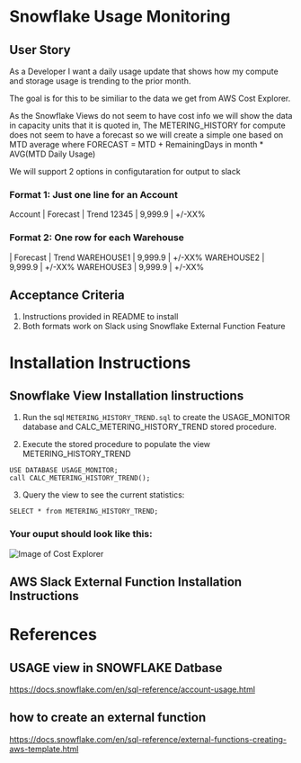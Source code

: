 # Snowflake Usage Monitoring
## User Story
As a Developer I want a daily usage update that shows how my compute and storage usage is trending to the prior month.

The goal is for this to be similiar to the data we get from AWS Cost Explorer.  

As the Snowflake Views do not seem to have cost info we will show the data in capacity units that it is quoted in,
The METERING_HISTORY for compute does not seem to have a forecast so we will create a simple one based on MTD average where 
	FORECAST = MTD + RemainingDays in month * AVG(MTD Daily Usage)

We will support 2 options in configutaration for output to slack

### Format 1: Just one line for an Account

Account | Forecast |  Trend
12345   | 9,999.9  |  +/-XX%

### Format 2: One row for each Warehouse
<accountId>    | Forecast |  Trend
WAREHOUSE1     | 9,999.9  |  +/-XX%
WAREHOUSE2     | 9,999.9  |  +/-XX%
WAREHOUSE3     | 9,999.9  |  +/-XX%


## Acceptance Criteria
1. Instructions provided in README to install
2. Both formats work on Slack using Snowflake External Function Feature

# Installation Instructions

## Snowflake View Installation Iinstructions
1. Run the sql `METERING_HISTORY_TREND.sql` to create the USAGE_MONITOR database and CALC_METERING_HISTORY_TREND stored procedure.

2. Execute the stored procedure to populate the view METERING_HISTORY_TREND
```
USE DATABASE USAGE_MONITOR; 
call CALC_METERING_HISTORY_TREND();
```

3. Query the view to see the current statistics: 
```
SELECT * from METERING_HISTORY_TREND;
```

### Your ouput should look like this:
![Image of Cost Explorer](https://github.com/jimzucker/snowflake-usage-monitor/blob/main/images/METRIC_HISTORY_SUMMARY_VIEW.png)

## AWS Slack External Function Installation Instructions



# References

## USAGE view in SNOWFLAKE Datbase
https://docs.snowflake.com/en/sql-reference/account-usage.html

## how to create an external function
https://docs.snowflake.com/en/sql-reference/external-functions-creating-aws-template.html
